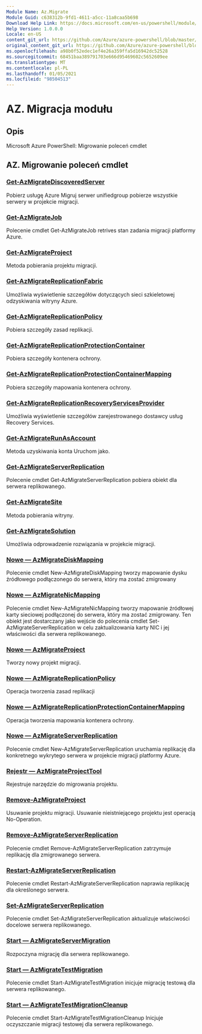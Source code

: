 ```yaml
---
Module Name: Az.Migrate
Module Guid: c638312b-9fd1-4611-a5cc-11a8caa5b698
Download Help Link: https://docs.microsoft.com/en-us/powershell/module/az.migrate
Help Version: 1.0.0.0
Locale: en-US
content_git_url: https://github.com/Azure/azure-powershell/blob/master/src/Migrate/help/Az.Migrate.md
original_content_git_url: https://github.com/Azure/azure-powershell/blob/master/src/Migrate/help/Az.Migrate.md
ms.openlocfilehash: a98b0f52edec1ef4e26a359ffa5d16942dc52528
ms.sourcegitcommit: 68451baa389791703e666d95469602c5652609ee
ms.translationtype: MT
ms.contentlocale: pl-PL
ms.lasthandoff: 01/05/2021
ms.locfileid: "98504513"
---
```

# AZ. Migracja modułu
## Opis
Microsoft Azure PowerShell: Migrowanie poleceń cmdlet

## AZ. Migrowanie poleceń cmdlet
### [Get-AzMigrateDiscoveredServer](Get-AzMigrateDiscoveredServer.md)
Pobierz usługę Azure Migruj serwer unifiedgroup pobierze wszystkie serwery w projekcie migracji.

### [Get-AzMigrateJob](Get-AzMigrateJob.md)
Polecenie cmdlet Get-AzMigrateJob retrives stan zadania migracji platformy Azure.

### [Get-AzMigrateProject](Get-AzMigrateProject.md)
Metoda pobierania projektu migracji.

### [Get-AzMigrateReplicationFabric](Get-AzMigrateReplicationFabric.md)
Umożliwia wyświetlenie szczegółów dotyczących sieci szkieletowej odzyskiwania witryny Azure.

### [Get-AzMigrateReplicationPolicy](Get-AzMigrateReplicationPolicy.md)
Pobiera szczegóły zasad replikacji.

### [Get-AzMigrateReplicationProtectionContainer](Get-AzMigrateReplicationProtectionContainer.md)
Pobiera szczegóły kontenera ochrony.

### [Get-AzMigrateReplicationProtectionContainerMapping](Get-AzMigrateReplicationProtectionContainerMapping.md)
Pobiera szczegóły mapowania kontenera ochrony.

### [Get-AzMigrateReplicationRecoveryServicesProvider](Get-AzMigrateReplicationRecoveryServicesProvider.md)
Umożliwia wyświetlenie szczegółów zarejestrowanego dostawcy usług Recovery Services.

### [Get-AzMigrateRunAsAccount](Get-AzMigrateRunAsAccount.md)
Metoda uzyskiwania konta Uruchom jako.

### [Get-AzMigrateServerReplication](Get-AzMigrateServerReplication.md)
Polecenie cmdlet Get-AzMigrateServerReplication pobiera obiekt dla serwera replikowanego.

### [Get-AzMigrateSite](Get-AzMigrateSite.md)
Metoda pobierania witryny.

### [Get-AzMigrateSolution](Get-AzMigrateSolution.md)
Umożliwia odprowadzenie rozwiązania w projekcie migracji.

### [Nowe — AzMigrateDiskMapping](New-AzMigrateDiskMapping.md)
Polecenie cmdlet New-AzMigrateDiskMapping tworzy mapowanie dysku źródłowego podłączonego do serwera, który ma zostać zmigrowany

### [Nowe — AzMigrateNicMapping](New-AzMigrateNicMapping.md)
Polecenie cmdlet New-AzMigrateNicMapping tworzy mapowanie źródłowej karty sieciowej podłączonej do serwera, który ma zostać zmigrowany.
Ten obiekt jest dostarczany jako wejście do polecenia cmdlet Set-AzMigrateServerReplication w celu zaktualizowania karty NIC i jej właściwości dla serwera replikowanego.

### [Nowe — AzMigrateProject](New-AzMigrateProject.md)
Tworzy nowy projekt migracji.

### [Nowe — AzMigrateReplicationPolicy](New-AzMigrateReplicationPolicy.md)
Operacja tworzenia zasad replikacji

### [Nowe — AzMigrateReplicationProtectionContainerMapping](New-AzMigrateReplicationProtectionContainerMapping.md)
Operacja tworzenia mapowania kontenera ochrony.

### [Nowe — AzMigrateServerReplication](New-AzMigrateServerReplication.md)
Polecenie cmdlet New-AzMigrateServerReplication uruchamia replikację dla konkretnego wykrytego serwera w projekcie migracji platformy Azure.

### [Rejestr — AzMigrateProjectTool](Register-AzMigrateProjectTool.md)
Rejestruje narzędzie do migrowania projektu.

### [Remove-AzMigrateProject](Remove-AzMigrateProject.md)
Usuwanie projektu migracji.
Usuwanie nieistniejącego projektu jest operacją No-Operation.

### [Remove-AzMigrateServerReplication](Remove-AzMigrateServerReplication.md)
Polecenie cmdlet Remove-AzMigrateServerReplication zatrzymuje replikację dla zmigrowanego serwera.

### [Restart-AzMigrateServerReplication](Restart-AzMigrateServerReplication.md)
Polecenie cmdlet Restart-AzMigrateServerReplication naprawia replikację dla określonego serwera.

### [Set-AzMigrateServerReplication](Set-AzMigrateServerReplication.md)
Polecenie cmdlet Set-AzMigrateServerReplication aktualizuje właściwości docelowe serwera replikowanego.

### [Start — AzMigrateServerMigration](Start-AzMigrateServerMigration.md)
Rozpoczyna migrację dla serwera replikowanego.

### [Start — AzMigrateTestMigration](Start-AzMigrateTestMigration.md)
Polecenie cmdlet Start-AzMigrateTestMigration inicjuje migrację testową dla serwera replikowanego.

### [Start — AzMigrateTestMigrationCleanup](Start-AzMigrateTestMigrationCleanup.md)
Polecenie cmdlet Start-AzMigrateTestMigrationCleanup Inicjuje oczyszczanie migracji testowej dla serwera replikowanego.

